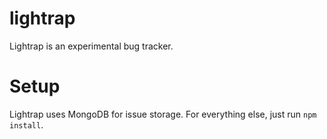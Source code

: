 # lightrap

Lightrap is an experimental bug tracker.

# Setup

Lightrap uses MongoDB for issue storage. For everything else, just run `npm install`.

